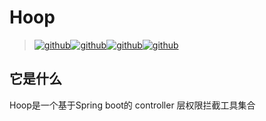 # Hoop
>[![github](https://img.shields.io/github/issues/ChangZou/hoop)](https://github.com/ChangZou/hoop/issues)[![github](	https://img.shields.io/github/forks/ChangZou/hoop)](https://github.com/ChangZou/hoop/forks)[![github](https://img.shields.io/github/stars/ChangZou/hoop)](https://github.com/ChangZou/hoop/stars)[![github](	https://img.shields.io/github/license/ChangZou/hoop)](https://github.com/ChangZou/hoop/license)
## 它是什么
Hoop是一个基于Spring boot的 controller 层权限拦截工具集合
